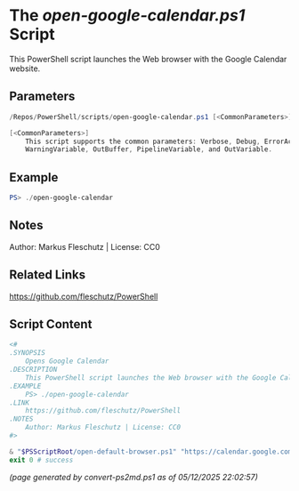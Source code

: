 The *open-google-calendar.ps1* Script
===========================

This PowerShell script launches the Web browser with the Google Calendar website.

Parameters
----------
```powershell
/Repos/PowerShell/scripts/open-google-calendar.ps1 [<CommonParameters>]

[<CommonParameters>]
    This script supports the common parameters: Verbose, Debug, ErrorAction, ErrorVariable, WarningAction, 
    WarningVariable, OutBuffer, PipelineVariable, and OutVariable.
```

Example
-------
```powershell
PS> ./open-google-calendar

```

Notes
-----
Author: Markus Fleschutz | License: CC0

Related Links
-------------
https://github.com/fleschutz/PowerShell

Script Content
--------------
```powershell
<#
.SYNOPSIS
	Opens Google Calendar
.DESCRIPTION
	This PowerShell script launches the Web browser with the Google Calendar website.
.EXAMPLE
	PS> ./open-google-calendar
.LINK
	https://github.com/fleschutz/PowerShell
.NOTES
	Author: Markus Fleschutz | License: CC0
#>

& "$PSScriptRoot/open-default-browser.ps1" "https://calendar.google.com"
exit 0 # success
```

*(page generated by convert-ps2md.ps1 as of 05/12/2025 22:02:57)*
